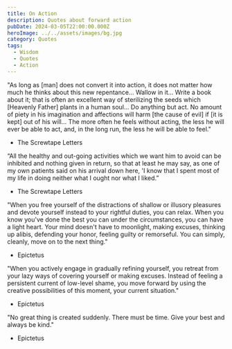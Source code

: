 ```yaml
---
title: On Action
description: Quotes about forward action
pubDate: 2024-03-05T22:00:00.000Z
heroImage: ../../assets/images/bg.jpg
category: Quotes
tags:
  - Wisdom
  - Quotes
  - Action
---
```


"As long as \[man\] does not convert it into action, it does not matter how much he thinks about this new repentance... Wallow in it... Write a book about it; that is often an excellent way of sterilizing the seeds which \[Heavenly Father\] plants in a human soul... Do anything but act. No amount of piety in his imagination and affections will harm \[the cause of evil\] if \[it is kept\] out of his will... The more often he feels without acting, the less he will ever be able to act, and, in the long run, the less he will be able to feel."
- The Screwtape Letters

“All the healthy and out-going activities which we want him to avoid can be inhibited and nothing given in return, so that at least he may say, as one of my own patients said on his arrival down here, 'I know that I spent most of my life in doing neither what I ought nor what I liked.”
- The Screwtape Letters

"When you free yourself of the distractions of shallow or illusory pleasures and devote yourself instead to your rightful duties, you can relax. When you know you've done the best you can under the circumstances, you can have a light heart. Your mind doesn't have to moonlight, making excuses, thinking up alibis, defending your honor, feeling guilty or remorseful. You can simply, cleanly, move on to the next thing."
- Epictetus

"When you actively engage in gradually refining yourself, you retreat from your lazy ways of covering yourself or making excuses. Instead of feeling a persistent current of low-level shame, you move forward by using the creative possibilities of this moment, your current situation."
- Epictetus

"No great thing is created suddenly. There must be time. Give your best and always be kind."
- Epictetus


